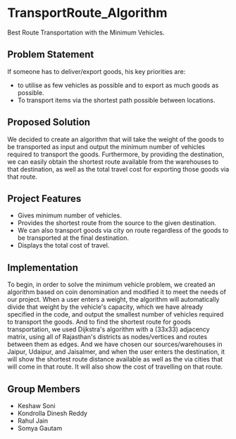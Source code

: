 # TransportRoute_Algorithm
Best Route Transportation with the Minimum Vehicles.

## Problem Statement
If someone has to deliver/export goods, his key priorities are:
  * to utilise as few vehicles as possible and to export as much goods as possible.
  * To transport items via the shortest path possible between locations.

## Proposed Solution
We decided to create an algorithm that will take the weight of the goods to be transported as input and output the minimum number of vehicles required to transport the goods.
Furthermore, by providing the destination, we can easily obtain the shortest route available from the warehouses to that destination, as well as the total travel cost for exporting those goods via that route.

## Project Features
 * Gives minimum number of vehicles.
 * Provides the shortest route from the source to the given destination. 
 * We can also transport goods via city on route regardless of the goods to be transported at the final destination.
 * Displays the total cost of travel.

## Implementation
To begin, in order to solve the minimum vehicle problem, we created an algorithm based on coin denomination and modified it to meet the needs of our project. When a user enters a weight, the algorithm will automatically divide that weight by the vehicle's capacity, which we have already specified in the code, and output the smallest number of vehicles required to transport the goods. And to find the shortest route for goods transportation, we used Dijkstra's algorithm with a (33x33) adjacency matrix, using all of Rajasthan's districts as nodes/vertices and routes between them as edges. And we have chosen our sources/warehouses in Jaipur, Udaipur, and Jaisalmer, and when the user enters the destination, it will show the shortest route distance available as well as the via cities that will come in that route. It will also show the cost of travelling on that route.

## Group Members
* Keshaw Soni
* Kondrolla Dinesh Reddy
* Rahul Jain
* Somya Gautam

